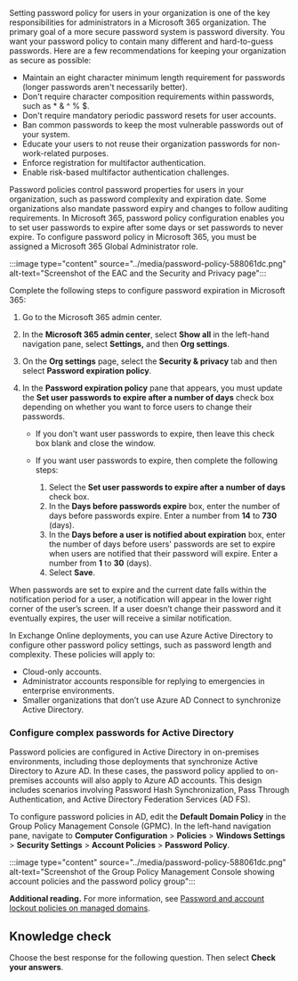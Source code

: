 Setting password policy for users in your organization is one of the key responsibilities for administrators in a Microsoft 365 organization. The primary goal of a more secure password system is password diversity. You want your password policy to contain many different and hard-to-guess passwords. Here are a few recommendations for keeping your organization as secure as possible:

 -  Maintain an eight character minimum length requirement for passwords (longer passwords aren't necessarily better).
 -  Don't require character composition requirements within passwords, such as \* &amp; ^ % $.
 -  Don't require mandatory periodic password resets for user accounts.
 -  Ban common passwords to keep the most vulnerable passwords out of your system.
 -  Educate your users to not reuse their organization passwords for non-work-related purposes.
 -  Enforce registration for multifactor authentication.
 -  Enable risk-based multifactor authentication challenges.

Password policies control password properties for users in your organization, such as password complexity and expiration date. Some organizations also mandate password expiry and changes to follow auditing requirements. In Microsoft 365, password policy configuration enables you to set user passwords to expire after some days or set passwords to never expire. To configure password policy in Microsoft 365, you must be assigned a Microsoft 365 Global Administrator role.

:::image type="content" source="../media/password-policy-588061dc.png" alt-text="Screenshot of the EAC and the Security and Privacy page":::


Complete the following steps to configure password expiration in Microsoft 365:

1.  Go to the Microsoft 365 admin center.
2.  In the **Microsoft 365 admin center**, select **Show all** in the left-hand navigation pane, select **Settings,** and then **Org settings**.
3.  On the **Org settings** page, select the **Security &amp; privacy** tab and then select **Password expiration policy**.
4.  In the **Password expiration policy** pane that appears, you must update the **Set user passwords to expire after a number of days** check box depending on whether you want to force users to change their passwords.
    
     -  If you don't want user passwords to expire, then leave this check box blank and close the window.
     -  If you want user passwords to expire, then complete the following steps:
        
        1.  Select the **Set user passwords to expire after a number of days** check box.
        2.  In the **Days before passwords expire** box, enter the number of days before passwords expire. Enter a number from **14** to **730** (days).
        3.  In the **Days before a user is notified about expiration** box, enter the number of days before users' passwords are set to expire when users are notified that their password will expire. Enter a number from **1** to **30** (days).
        4.  Select **Save**.

When passwords are set to expire and the current date falls within the notification period for a user, a notification will appear in the lower right corner of the user’s screen. If a user doesn’t change their password and it eventually expires, the user will receive a similar notification.

In Exchange Online deployments, you can use Azure Active Directory to configure other password policy settings, such as password length and complexity. These policies will apply to:

 -  Cloud-only accounts.
 -  Administrator accounts responsible for replying to emergencies in enterprise environments.
 -  Smaller organizations that don’t use Azure AD Connect to synchronize Active Directory.

### Configure complex passwords for Active Directory

Password policies are configured in Active Directory in on-premises environments, including those deployments that synchronize Active Directory to Azure AD. In these cases, the password policy applied to on-premises accounts will also apply to Azure AD accounts. This design includes scenarios involving Password Hash Synchronization, Pass Through Authentication, and Active Directory Federation Services (AD FS).

To configure password policies in AD, edit the **Default Domain Policy** in the Group Policy Management Console (GPMC). In the left-hand navigation pane, navigate to **Computer Configuration** &gt; **Policies** &gt; **Windows Settings** &gt; **Security Settings** &gt; **Account Policies** &gt; **Password Policy**.

:::image type="content" source="../media/password-policy-588061dc.png" alt-text="Screenshot of the Group Policy Management Console showing account policies and the password policy group":::


**Additional reading.** For more information, see [Password and account lockout policies on managed domains](/azure/active-directory-domain-services/password-policy?azure-portal=true).

## Knowledge check

Choose the best response for the following question. Then select **Check your answers**.